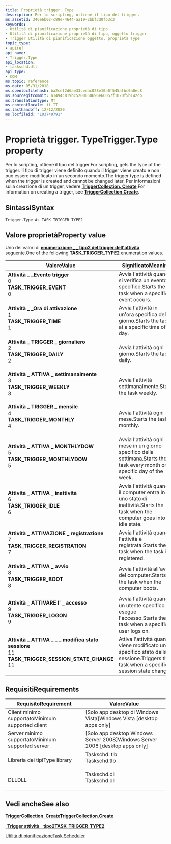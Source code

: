 ```yaml
---
title: Proprietà trigger. Type
description: Per lo scripting, ottiene il tipo del trigger.
ms.assetid: 346e6b02-c89e-4644-aa19-2bbf3d0fb3c3
keywords:
- Utilità di pianificazione proprietà di tipo
- Utilità di pianificazione proprietà di tipo, oggetto trigger
- Trigger Utilità di pianificazione oggetto, proprietà Type
topic_type:
- apiref
api_name:
- Trigger.Type
api_location:
- taskschd.dll
api_type:
- COM
ms.topic: reference
ms.date: 05/31/2018
ms.openlocfilehash: ba2cef2d6ae33ceeac028e10a0f545afbc0a0ec8
ms.sourcegitcommit: a1494c819bc5200050696e66057f1020f5b142cb
ms.translationtype: MT
ms.contentlocale: it-IT
ms.lasthandoff: 12/12/2020
ms.locfileid: "103740791"
---
```

# <a name="triggertype-property"></a><span data-ttu-id="b3bb0-106">Proprietà trigger. Type</span><span class="sxs-lookup"><span data-stu-id="b3bb0-106">Trigger.Type property</span></span>

<span data-ttu-id="b3bb0-107">Per lo scripting, ottiene il tipo del trigger.</span><span class="sxs-lookup"><span data-stu-id="b3bb0-107">For scripting, gets the type of the trigger.</span></span> <span data-ttu-id="b3bb0-108">Il tipo di trigger viene definito quando il trigger viene creato e non può essere modificato in un secondo momento.</span><span class="sxs-lookup"><span data-stu-id="b3bb0-108">The trigger type is defined when the trigger is created and cannot be changed later.</span></span> <span data-ttu-id="b3bb0-109">Per informazioni sulla creazione di un trigger, vedere [**TriggerCollection. Create**](triggercollection-create.md).</span><span class="sxs-lookup"><span data-stu-id="b3bb0-109">For information on creating a trigger, see [**TriggerCollection.Create**](triggercollection-create.md).</span></span>

## <a name="syntax"></a><span data-ttu-id="b3bb0-110">Sintassi</span><span class="sxs-lookup"><span data-stu-id="b3bb0-110">Syntax</span></span>


```VB
Trigger.Type As TASK_TRIGGER_TYPE2
```



## <a name="property-value"></a><span data-ttu-id="b3bb0-111">Valore proprietà</span><span class="sxs-lookup"><span data-stu-id="b3bb0-111">Property value</span></span>

<span data-ttu-id="b3bb0-112">Uno dei valori di [**enumerazione \_ \_ tipo2 del trigger dell'attività**](/windows/desktop/api/taskschd/ne-taskschd-task_trigger_type2) seguente.</span><span class="sxs-lookup"><span data-stu-id="b3bb0-112">One of the following [**TASK\_TRIGGER\_TYPE2**](/windows/desktop/api/taskschd/ne-taskschd-task_trigger_type2) enumeration values.</span></span>



| <span data-ttu-id="b3bb0-113">Valore</span><span class="sxs-lookup"><span data-stu-id="b3bb0-113">Value</span></span>                                                                                                                                                                                                                                                                                | <span data-ttu-id="b3bb0-114">Significato</span><span class="sxs-lookup"><span data-stu-id="b3bb0-114">Meaning</span></span>                                                               |
|--------------------------------------------------------------------------------------------------------------------------------------------------------------------------------------------------------------------------------------------------------------------------------------|-----------------------------------------------------------------------|
| <span id="TASK_TRIGGER_EVENT"></span><span id="task_trigger_event"></span><dl> <span data-ttu-id="b3bb0-115"><dt>**Attività \_ \_Evento trigger**</dt> <dt>0</dt></span><span class="sxs-lookup"><span data-stu-id="b3bb0-115"><dt>**TASK\_TRIGGER\_EVENT**</dt> <dt>0</dt></span></span> </dl>                                                 | <span data-ttu-id="b3bb0-116">Avvia l'attività quando si verifica un evento specifico.</span><span class="sxs-lookup"><span data-stu-id="b3bb0-116">Starts the task when a specific event occurs.</span></span><br/>              |
| <span id="TASK_TRIGGER_TIME"></span><span id="task_trigger_time"></span><dl> <span data-ttu-id="b3bb0-117"><dt>**Attività \_ \_Ora di attivazione**</dt> <dt>1</dt></span><span class="sxs-lookup"><span data-stu-id="b3bb0-117"><dt>**TASK\_TRIGGER\_TIME**</dt> <dt>1</dt></span></span> </dl>                                                    | <span data-ttu-id="b3bb0-118">Avvia l'attività in un'ora specifica del giorno.</span><span class="sxs-lookup"><span data-stu-id="b3bb0-118">Starts the task at a specific time of day.</span></span><br/>                 |
| <span id="TASK_TRIGGER_DAILY"></span><span id="task_trigger_daily"></span><dl> <span data-ttu-id="b3bb0-119"><dt>**Attività \_ TRIGGER \_ giornaliero**</dt> <dt>2</dt></span><span class="sxs-lookup"><span data-stu-id="b3bb0-119"><dt>**TASK\_TRIGGER\_DAILY**</dt> <dt>2</dt></span></span> </dl>                                                 | <span data-ttu-id="b3bb0-120">Avvia l'attività ogni giorno.</span><span class="sxs-lookup"><span data-stu-id="b3bb0-120">Starts the task daily.</span></span><br/>                                     |
| <span id="TASK_TRIGGER_WEEKLY"></span><span id="task_trigger_weekly"></span><dl> <span data-ttu-id="b3bb0-121"><dt>**Attività \_ ATTIVA \_ settimanalmente**</dt> <dt>3</dt></span><span class="sxs-lookup"><span data-stu-id="b3bb0-121"><dt>**TASK\_TRIGGER\_WEEKLY**</dt> <dt>3</dt></span></span> </dl>                                              | <span data-ttu-id="b3bb0-122">Avvia l'attività settimanalmente.</span><span class="sxs-lookup"><span data-stu-id="b3bb0-122">Starts the task weekly.</span></span><br/>                                    |
| <span id="TASK_TRIGGER_MONTHLY"></span><span id="task_trigger_monthly"></span><dl> <span data-ttu-id="b3bb0-123"><dt>**Attività \_ TRIGGER \_ mensile**</dt> <dt>4</dt></span><span class="sxs-lookup"><span data-stu-id="b3bb0-123"><dt>**TASK\_TRIGGER\_MONTHLY**</dt> <dt>4</dt></span></span> </dl>                                           | <span data-ttu-id="b3bb0-124">Avvia l'attività ogni mese.</span><span class="sxs-lookup"><span data-stu-id="b3bb0-124">Starts the task monthly.</span></span><br/>                                   |
| <span id="TASK_TRIGGER_MONTHLYDOW"></span><span id="task_trigger_monthlydow"></span><dl> <span data-ttu-id="b3bb0-125"><dt>**Attività \_ ATTIVA \_ MONTHLYDOW**</dt> <dt>5</dt></span><span class="sxs-lookup"><span data-stu-id="b3bb0-125"><dt>**TASK\_TRIGGER\_MONTHLYDOW**</dt> <dt>5</dt></span></span> </dl>                                  | <span data-ttu-id="b3bb0-126">Avvia l'attività ogni mese in un giorno specifico della settimana.</span><span class="sxs-lookup"><span data-stu-id="b3bb0-126">Starts the task every month on a specific day of the week.</span></span><br/> |
| <span id="TASK_TRIGGER_IDLE"></span><span id="task_trigger_idle"></span><dl> <span data-ttu-id="b3bb0-127"><dt>**Attività \_ ATTIVA \_ inattività**</dt> <dt>6</dt></span><span class="sxs-lookup"><span data-stu-id="b3bb0-127"><dt>**TASK\_TRIGGER\_IDLE**</dt> <dt>6</dt></span></span> </dl>                                                    | <span data-ttu-id="b3bb0-128">Avvia l'attività quando il computer entra in uno stato di inattività.</span><span class="sxs-lookup"><span data-stu-id="b3bb0-128">Starts the task when the computer goes into an idle state.</span></span><br/> |
| <span id="TASK_TRIGGER_REGISTRATION"></span><span id="task_trigger_registration"></span><dl> <span data-ttu-id="b3bb0-129"><dt>**Attività \_ ATTIVAZIONE \_ registrazione**</dt> <dt>7</dt></span><span class="sxs-lookup"><span data-stu-id="b3bb0-129"><dt>**TASK\_TRIGGER\_REGISTRATION**</dt> <dt>7</dt></span></span> </dl>                            | <span data-ttu-id="b3bb0-130">Avvia l'attività quando l'attività è registrata.</span><span class="sxs-lookup"><span data-stu-id="b3bb0-130">Starts the task when the task is registered.</span></span><br/>               |
| <span id="TASK_TRIGGER_BOOT"></span><span id="task_trigger_boot"></span><dl> <span data-ttu-id="b3bb0-131"><dt>**Attività \_ ATTIVA \_ avvio**</dt> <dt>8</dt></span><span class="sxs-lookup"><span data-stu-id="b3bb0-131"><dt>**TASK\_TRIGGER\_BOOT**</dt> <dt>8</dt></span></span> </dl>                                                    | <span data-ttu-id="b3bb0-132">Avvia l'attività all'avvio del computer.</span><span class="sxs-lookup"><span data-stu-id="b3bb0-132">Starts the task when the computer boots.</span></span><br/>                   |
| <span id="TASK_TRIGGER_LOGON"></span><span id="task_trigger_logon"></span><dl> <span data-ttu-id="b3bb0-133"><dt>**Attività \_ ATTIVARE l' \_ accesso**</dt> <dt>9</dt></span><span class="sxs-lookup"><span data-stu-id="b3bb0-133"><dt>**TASK\_TRIGGER\_LOGON**</dt> <dt>9</dt></span></span> </dl>                                                 | <span data-ttu-id="b3bb0-134">Avvia l'attività quando un utente specifico esegue l'accesso.</span><span class="sxs-lookup"><span data-stu-id="b3bb0-134">Starts the task when a specific user logs on.</span></span><br/>              |
| <span id="TASK_TRIGGER_SESSION_STATE_CHANGE"></span><span id="task_trigger_session_state_change"></span><dl> <span data-ttu-id="b3bb0-135"><dt>**Attività \_ ATTIVA \_ \_ \_ modifica stato sessione**</dt> <dt>11</dt></span><span class="sxs-lookup"><span data-stu-id="b3bb0-135"><dt>**TASK\_TRIGGER\_SESSION\_STATE\_CHANGE**</dt> <dt>11</dt></span></span> </dl> | <span data-ttu-id="b3bb0-136">Attiva l'attività quando viene modificato uno specifico stato della sessione.</span><span class="sxs-lookup"><span data-stu-id="b3bb0-136">Triggers the task when a specific session state changes.</span></span><br/>   |



 

## <a name="requirements"></a><span data-ttu-id="b3bb0-137">Requisiti</span><span class="sxs-lookup"><span data-stu-id="b3bb0-137">Requirements</span></span>



| <span data-ttu-id="b3bb0-138">Requisito</span><span class="sxs-lookup"><span data-stu-id="b3bb0-138">Requirement</span></span> | <span data-ttu-id="b3bb0-139">Valore</span><span class="sxs-lookup"><span data-stu-id="b3bb0-139">Value</span></span> |
|-------------------------------------|-----------------------------------------------------------------------------------------|
| <span data-ttu-id="b3bb0-140">Client minimo supportato</span><span class="sxs-lookup"><span data-stu-id="b3bb0-140">Minimum supported client</span></span><br/> | <span data-ttu-id="b3bb0-141">\[Solo app desktop di Windows Vista\]</span><span class="sxs-lookup"><span data-stu-id="b3bb0-141">Windows Vista \[desktop apps only\]</span></span><br/>                                          |
| <span data-ttu-id="b3bb0-142">Server minimo supportato</span><span class="sxs-lookup"><span data-stu-id="b3bb0-142">Minimum supported server</span></span><br/> | <span data-ttu-id="b3bb0-143">\[Solo app desktop Windows Server 2008\]</span><span class="sxs-lookup"><span data-stu-id="b3bb0-143">Windows Server 2008 \[desktop apps only\]</span></span><br/>                                    |
| <span data-ttu-id="b3bb0-144">Libreria dei tipi</span><span class="sxs-lookup"><span data-stu-id="b3bb0-144">Type library</span></span><br/>             | <dl> <span data-ttu-id="b3bb0-145"><dt>Taskschd. tlb</dt></span><span class="sxs-lookup"><span data-stu-id="b3bb0-145"><dt>Taskschd.tlb</dt></span></span> </dl> |
| <span data-ttu-id="b3bb0-146">DLL</span><span class="sxs-lookup"><span data-stu-id="b3bb0-146">DLL</span></span><br/>                      | <dl> <span data-ttu-id="b3bb0-147"><dt>Taskschd.dll</dt></span><span class="sxs-lookup"><span data-stu-id="b3bb0-147"><dt>Taskschd.dll</dt></span></span> </dl> |



## <a name="see-also"></a><span data-ttu-id="b3bb0-148">Vedi anche</span><span class="sxs-lookup"><span data-stu-id="b3bb0-148">See also</span></span>

<dl> <dt>

[<span data-ttu-id="b3bb0-149">**TriggerCollection. Create**</span><span class="sxs-lookup"><span data-stu-id="b3bb0-149">**TriggerCollection.Create**</span></span>](triggercollection-create.md)
</dt> <dt>

[<span data-ttu-id="b3bb0-150">**\_Trigger attività \_ tipo2**</span><span class="sxs-lookup"><span data-stu-id="b3bb0-150">**TASK\_TRIGGER\_TYPE2**</span></span>](/windows/desktop/api/taskschd/ne-taskschd-task_trigger_type2)
</dt> <dt>

[<span data-ttu-id="b3bb0-151">Utilità di pianificazione</span><span class="sxs-lookup"><span data-stu-id="b3bb0-151">Task Scheduler</span></span>](task-scheduler-start-page.md)
</dt> </dl>

 

 






